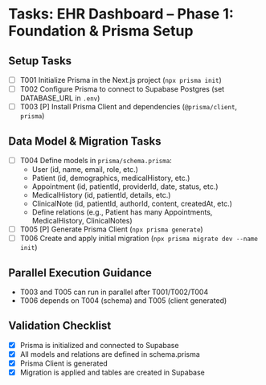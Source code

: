 # Tasks: EHR Dashboard – Phase 1: Foundation & Prisma Setup

## Setup Tasks
- [ ] T001 Initialize Prisma in the Next.js project (`npx prisma init`)
- [ ] T002 Configure Prisma to connect to Supabase Postgres (set DATABASE_URL in `.env`)
- [ ] T003 [P] Install Prisma Client and dependencies (`@prisma/client`, `prisma`)

## Data Model & Migration Tasks
- [ ] T004 Define models in `prisma/schema.prisma`:
    - User (id, name, email, role, etc.)
    - Patient (id, demographics, medicalHistory, etc.)
    - Appointment (id, patientId, providerId, date, status, etc.)
    - MedicalHistory (id, patientId, details, etc.)
    - ClinicalNote (id, patientId, authorId, content, createdAt, etc.)
    - Define relations (e.g., Patient has many Appointments, MedicalHistory, ClinicalNotes)
- [ ] T005 [P] Generate Prisma Client (`npx prisma generate`)
- [ ] T006 Create and apply initial migration (`npx prisma migrate dev --name init`)

## Parallel Execution Guidance
- T003 and T005 can run in parallel after T001/T002/T004
- T006 depends on T004 (schema) and T005 (client generated)

## Validation Checklist
- [x] Prisma is initialized and connected to Supabase
- [x] All models and relations are defined in schema.prisma
- [x] Prisma Client is generated
- [x] Migration is applied and tables are created in Supabase
